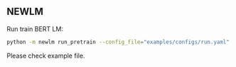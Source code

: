 ## NEWLM

Run train BERT LM:

```bash
python -m newlm run_pretrain --config_file="examples/configs/run.yaml"
```

Please check example file.
